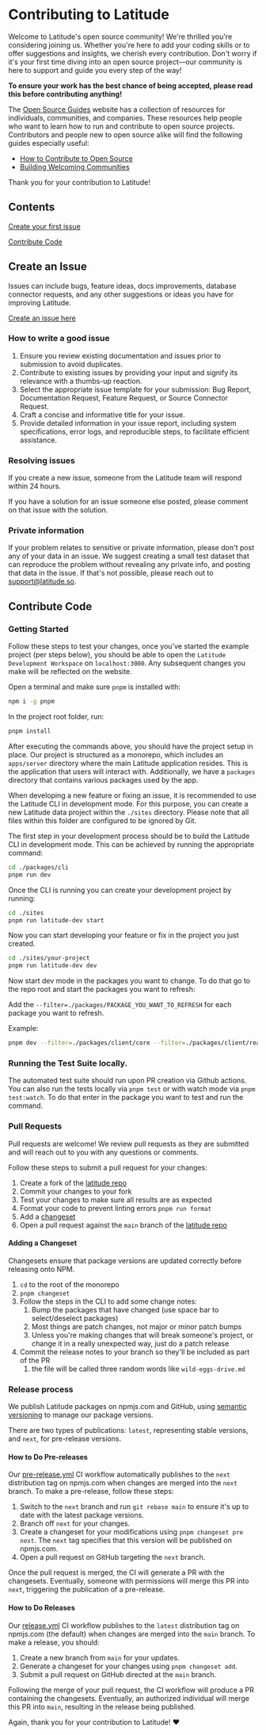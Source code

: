 # Contributing to Latitude

Welcome to Latitude's open source community! We're thrilled you're considering joining us. Whether you're here to add your coding skills or to offer suggestions and insights, we cherish every contribution. Don't worry if it's your first time diving into an open source project—our community is here to support and guide you every step of the way!

**To ensure your work has the best chance of being accepted, please read this
before contributing anything!**

The [Open Source Guides](https://opensource.guide) website has a collection of resources for individuals, communities, and companies. These resources help people who want to learn how to run and contribute to open source projects. Contributors and people new to open source alike will find the following guides especially useful:

-   [How to Contribute to Open Source](https://opensource.guide/how-to-contribute/)
-   [Building Welcoming Communities](https://opensource.guide/building-community/)

Thank you for your contribution to Latitude!

## Contents

[Create your first issue](#create-an-issue)

[Contribute Code](#contribute-code)

## Create an Issue

Issues can include bugs, feature ideas, docs improvements, database connector requests, and any other suggestions or ideas you have for improving Latitude.

[Create an issue here](https://github.com/latutude-dev/latutude/issues/new/choose)

### How to write a good issue

1. Ensure you review existing documentation and issues prior to submission to avoid duplicates.
2. Contribute to existing issues by providing your input and signify its relevance with a thumbs-up reaction.
3. Select the appropriate issue template for your submission: Bug Report, Documentation Request, Feature Request, or Source Connector Request.
4. Craft a concise and informative title for your issue.
5. Provide detailed information in your issue report, including system specifications, error logs, and reproducible steps, to facilitate efficient assistance.

### Resolving issues

If you create a new issue, someone from the Latitude team will respond within 24 hours.

If you have a solution for an issue someone else posted, please comment on that issue with the solution.

### Private information

If your problem relates to sensitive or private information, please don't post any of your data in an issue. We suggest creating a small test dataset that can reproduce the problem without revealing any private info, and posting that data in the issue. If that's not possible, please reach out to support@latitude.so.

## Contribute Code

### Getting Started

Follow these steps to test your changes, once you've started the example project (per steps below),
you should be able to open the `Latitude Development Workspace` on `localhost:3000`. Any subsequent changes you make will be reflected on the website.

Open a terminal and make sure `pnpm` is installed with:

```bash
npm i -g pnpm
```

In the project root folder, run:

```bash
pnpm install
```

After executing the commands above, you should have the project setup in place. Our project is structured as a monorepo, which includes an `apps/server` directory where the main Latitude application resides. This is the application that users will interact with. Additionally, we have a `packages` directory that contains various packages used by the app.

When developing a new feature or fixing an issue, it is recommended to use the Latitude CLI in development mode. For this purpose, you can create a new Latitude data project within the `./sites` directory. Please note that all files within this folder are configured to be ignored by Git.

The first step in your development process should be to build the Latitude CLI in development mode. This can be achieved by running the appropriate command:

```bash
cd ./packages/cli
pnpm run dev
```

Once the CLI is running you can create your development project by running:

```bash
cd ./sites
pnpm run latitude-dev start
```

Now you can start developing your feature or fix in the project you just created.

```bash
cd ./sites/your-project
pnpm run latitude-dev dev
```

Now start dev mode in the packages you want to change. To do that go to the repo
root and start the packages you want to refresh:

Add the `--filter=./packages/PACKAGE_YOU_WANT_TO_REFRESH` for each package you want to refresh.

Example:

```bash
pnpm dev --filter=./packages/client/core --filter=./packages/client/react --filter=./packages/embedding
```

### Running the Test Suite locally.

The automated test suite should run upon PR creation via Github actions.
You can also run the tests locally via `pnpm test` or with watch mode via `pnpm test:watch`. To do that enter in the package you want to test and run the command.

### Pull Requests

Pull requests are welcome! We review pull requests as they are submitted and will reach out to you with any questions or comments.

Follow these steps to submit a pull request for your changes:

1. Create a fork of the [latitude repo](https://github.com/latitude-dev/latitude)
2. Commit your changes to your fork
3. Test your changes to make sure all results are as expected
4. Format your code to prevent linting errors `pnpm run format`
5. Add a [changeset](#adding-a-changeset)
6. Open a pull request against the `main` branch of the [latitude repo](https://github.com/latitude-dev/latitude)

#### Adding a Changeset

Changesets ensure that package versions are updated correctly before releasing onto NPM.

1. `cd` to the root of the monorepo
2. `pnpm changeset`
3. Follow the steps in the CLI to add some change notes:
    1. Bump the packages that have changed (use space bar to select/deselect packages)
    2. Most things are patch changes, not major or minor patch bumps
    3. Unless you're making changes that will break someone's project, or change it in a really unexpected way, just do a patch release
4. Commit the release notes to your branch so they'll be included as part of the PR
    1. the file will be called three random words like `wild-eggs-drive.md`

### Release process

We publish Latitude packages on npmjs.com and GitHub, using [semantic versioning](https://semver.org/) to manage our package versions.

There are two types of publications: `latest`, representing stable versions, and `next`, for pre-release versions.

#### How to Do Pre-releases

Our [pre-release.yml](./.github/workflow/pre-release.yml) CI workflow automatically publishes to the `next` distribution tag on npmjs.com when changes are merged into the `next` branch.
To make a pre-release, follow these steps:

1. Switch to the `next` branch and run `git rebase main` to ensure it's up to date with the latest package versions.
2. Branch off `next` for your changes.
3. Create a changeset for your modifications using `pnpm changeset pre next`. The `next` tag specifies that this version will be published on npmjs.com.
4. Open a pull request on GitHub targeting the `next` branch.

Once the pull request is merged, the CI will generate a PR with the changesets. Eventually, someone with permissions will merge this PR into `next`, triggering the publication of a pre-release.

#### How to Do Releases

Our [release.yml](./.github/workflow/release.yml) CI workflow publishes to the `latest` distribution tag on npmjs.com (the default) when changes are merged into the `main` branch.
To make a release, you should:

1. Create a new branch from `main` for your updates.
2. Generate a changeset for your changes using `pnpm changeset add`.
3. Submit a pull request on GitHub directed at the `main` branch.

Following the merge of your pull request, the CI workflow will produce a PR containing the changesets. Eventually, an authorized individual will merge this PR into `main`, resulting in the release being published.

Again, thank you for your contribution to Latitude! ❤️
